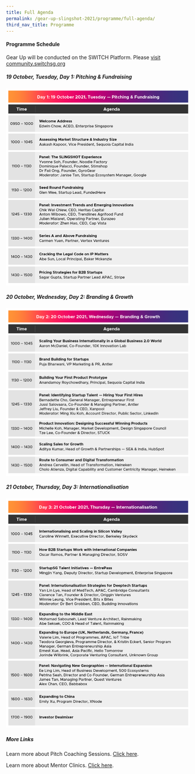 ```yaml
---
title: Full Agenda
permalink: /gear-up-slingshot-2021/programme/full-agenda/
third_nav_title: Programme
---
```

#### Programme Schedule
Gear Up will be conducted on the SWITCH Platform. Please [visit community.switchsg.org](https://community.switchsg.org/)

##### 19 October, Tuesday, Day 1: Pitching & Fundraising
![Alt text for image on Isomer site](/images/slingshot_131021_gup_prog_day_1_oct21_v2_20211013.png)

##### 20 October, Wednesday, Day 2: Branding & Growth
![Alt text for image on Isomer site](/images/slingshot_131021_gup_prog_day_2_oct21_v2_20211013.png)

##### 21 October, Thursday, Day 3: Internationalisation
![Alt text for image on Isomer site](/images/slingshot_131021_gup_prog_day_3_oct21_v4_20211013.png)

##### More Links

Learn more about Pitch Coaching Sessions. [Click here](/gear-up-slingshot-2021/pitch-coaching).

Learn more about Mentor Clinics. [Click here](/gear-up-slingshot-2021/mentor-clinics).